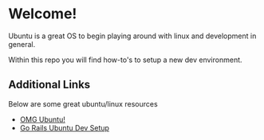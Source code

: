 # Welcome!

Ubuntu is a great OS to begin playing around with linux and development in general.

Within this repo you will find how-to's to setup a new dev environment.

## Additional Links

Below are some great ubuntu/linux resources

* [OMG Ubuntu!](http://www.omgubuntu.co.uk/)
* [Go Rails Ubuntu Dev Setup](https://gorails.com/setup/ubuntu/16.04)
